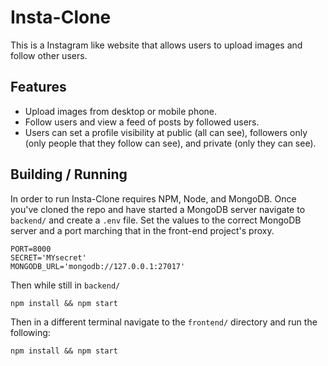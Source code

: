 # Insta-Clone

This is a Instagram like website that allows users to upload images and follow
other users.

## Features

* Upload images from desktop or mobile phone.
* Follow users and view a feed of posts by followed users.
* Users can set a profile visibility at public (all can see), followers only
  (only people that they follow can see), and private (only they can see).

## Building / Running

In order to run Insta-Clone requires NPM, Node, and MongoDB. Once you've cloned
the repo and have started a MongoDB server navigate to `backend/` and create a
`.env` file. Set the values to the correct MongoDB server and a port marching
that in the front-end project's proxy.

```
PORT=8000
SECRET='MYsecret'
MONGODB_URL='mongodb://127.0.0.1:27017'
```

Then while still in `backend/`

```
npm install && npm start
```

Then in a different terminal navigate to the `frontend/` directory and run the
following:

```
npm install && npm start
```
